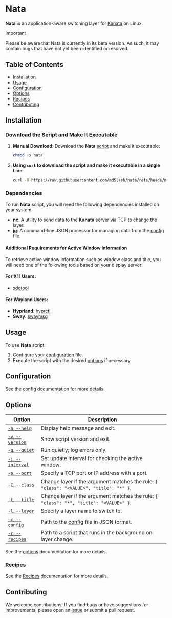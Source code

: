 # Nata

**Nata** is an application-aware switching layer for [Kanata](https://github.com/jtroo/kanata) on Linux.

> [!IMPORTANT]
> Please be aware that Nata is currently in its beta version. As such, it may contain bugs that have not yet been identified or resolved.

## Table of Contents

- [Installation](#installation)
- [Usage](#usage)
- [Configuration](#configuration)
- [Options](#options)
- [Recipes](#recipes)
- [Contributing](#contributing)

## Installation

### Download the Script and Make It Executable

1. **Manual Download**: Download the **Nata** [script](/nata) and make it executable:

   ```bash
   chmod +x nata
   ```

2. **Using `curl` to download the script and make it executable in a single Line**:

   ```bash
   curl -O https://raw.githubusercontent.com/mdSlash/nata/refs/heads/main/nata && chmod +x nata
   ```

### Dependencies

To run **Nata** script, you will need the following dependencies installed on your system:

- **nc**: A utility to send data to the **Kanata** server via TCP to change the layer.
- **[jq](https://jqlang.github.io/jq/)**: A command-line JSON processor for managing data from the [config](#config) file.

#### Additional Requirements for Active Window Information

To retrieve active window information such as window class and title, you will need one of the following tools based on your display server:

#### For X11 Users:

- [xdotool](https://github.com/jordansissel/xdotool)

#### For Wayland Users:

- **Hyprland**: [hyprctl](https://wiki.hyprland.org/Configuring/Using-hyprctl/)
- **Sway**: [swaymsg](https://github.com/swaywm/sway/blob/master/swaymsg/swaymsg.1.scd)

## Usage

To use **Nata** script:

1. Configure your [configuration](#config) file.
2. Execute the script with the desired [options](#options) if necessary.

## Configuration

See the [config](/docs/config.md) documentation for more details.

## Options

| Option                         | Description                                                                            |
| ------------------------------ | -------------------------------------------------------------------------------------- |
| [`-h`, `--help`][help]         | Display help message and exit.                                                         |
| [`-v`, `--version`][version]   | Show script version and exit.                                                          |
| [`-q`, `--quiet`][quiet]       | Run quietly; log errors only.                                                          |
| [`-i`, `--interval`][interval] | Set update interval for checking the active window.                                    |
| [`-p`, `--port`][port]         | Specify a TCP port or IP address with a port.                                          |
| [`-C`, `--class`][class]       | Change layer if the argument matches the rule: `{ "class": "<VALUE>", "title": "*" }`. |
| [`-t`, `--title`][title]       | Change layer if the argument matches the rule: `{ "class": "*", "title": "<VALUE>" }`. |
| [`-l`, `--layer`][layer]       | Specify a layer name to switch to.                                                     |
| [`-c`, `--config`][config]     | Path to the [config](#config) file in JSON format.                                     |
| [`-r`, `--recipes`][recipes]   | Path to a script that runs in the background on layer change.                          |

See the [options](/docs/script-options.md) documentation for more details.

### Recipes

See the [Recipes](/docs/recipes.md) documentation for more details.

## Contributing

We welcome contributions! If you find bugs or have suggestions for improvements, please open an [issue](https://github.com/mdSlash/nata/issues/new) or submit a pull request.

<!--  -->

[help]: /docs/script-options.md#-h---help
[version]: /docs/script-options.md#-v---version
[quiet]: /docs/script-options.md#-q---quiet
[interval]: /docs/script-options.md#-i---interval
[port]: /docs/script-options.md#-p---port
[class]: /docs/script-options.md#-c---class
[title]: /docs/script-options.md#-t---title
[layer]: /docs/script-options.md#-l---layer
[config]: /docs/script-options.md#-c---config
[recipes]: /docs/script-options.md#-r---recipes
